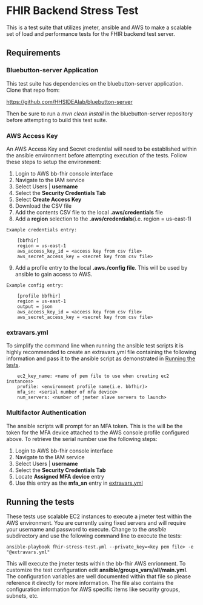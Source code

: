 # FHIR Backend Stress Test

This is a test suite that utilizes jmeter, ansible and AWS to make a scalable
set of load and performance tests for the FHIR backend test server.

## Requirements

### Bluebutton-server Application

This test suite has dependencies on the bluebutton-server application.  Clone
that repo from: 

https://github.com/HHSIDEAlab/bluebutton-server

Then be sure to run a _mvn clean install_ in the bluebutton-server repository
before attempting to build this test suite.

### AWS Access Key

An AWS Access Key and Secret credential will need to be established within the 
ansible environment before attempting execution of the tests. Follow these
steps to setup the environment:
  1. Login to AWS bb-fhir console interface
  2. Navigate to the IAM service
  3. Select Users | __username__
  4. Select the __Security Credentials Tab__
  5. Select __Create Access Key__
  6. Download the CSV file
  7. Add the contents CSV file to the local __.aws/credentials__ file
  8. Add a __region__ selection to the __.aws/credentials__(i.e. region = us-east-1)

    Example credentials entry: 

        [bbfhir]
        region = us-east-1
        aws_access_key_id = <access key from csv file>
        aws_secret_access_key = <secret key from csv file> 

  9. Add a profile entry to the local __.aws./config file__.  This will be used by ansible to gain access to AWS.

    Example config entry:

        [profile bbfhir]
        region = us-east-1
        output = json
        aws_access_key_id = <access key from csv file>
        aws_secret_access_key = <secret key from csv file> 

### extravars.yml

To simplify the command line when running the ansible test scripts it is highly
recommended to create an extravars.yml file containing the following information
and pass it to the ansible script as demonstrated in [Running the
tests](#running-the-tests).

        ec2_key_name: <name of pem file to use when creating ec2 instances> 
        profile: <environment profile name(i.e. bbfhir)>
        mfa_sn: <serial number of mfa device>
        num_servers: <number of jmeter slave servers to launch> 

### Multifactor Authentication

The ansible scripts will prompt for an MFA token.  This is the will be the token
for the MFA device attached to the AWS console profile configured above.  To 
retrieve the serial number use the following steps:

  1. Login to AWS bb-fhir console interface
  2. Navigate to the IAM service
  3. Select Users | __username__
  4. Select the __Security Credentials Tab__
  5. Locate __Assigned MFA device__ entry
  6. Use this entry as the __mfa_sn__ entry in [extravars.yml](#extravars-yml) 

## Running the tests

These tests use scalable EC2 instances to execute a jmeter test within the AWS 
environment.  You are currently using fixed servers and will require your username 
and password to execute.  Change to the _ansible_ subdirectory and use the following
command line to execute the tests:

    ansible-playbook fhir-stress-test.yml --private_key=<key pem file> -e "@extravars.yml"

This will execute the jmeter tests within the bb-fhir AWS enrionment.  To
customize the test configuration edit __ansible/groups_vars/all/main.yml__.  The
configuration variables are well documented within that file so please reference
it directly for more information.  The file also contains the configuration 
information for AWS specific items like security groups, subnets, etc.

